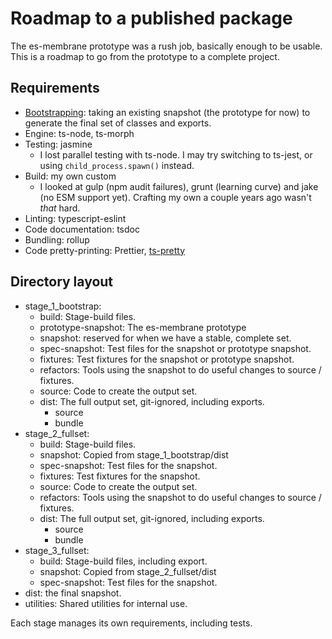 # Roadmap to a published package

The es-membrane prototype was a rush job, basically enough to be usable.  This is a roadmap to go from the prototype to a complete project.

## Requirements

- [Bootstrapping](https://en.wikipedia.org/wiki/Bootstrapping_(compilers)): taking an existing snapshot (the prototype for now) to generate the final set of classes and exports.
- Engine: ts-node, ts-morph
- Testing: jasmine
  - I lost parallel testing with ts-node.  I may try switching to ts-jest, or using `child_process.spawn()` instead.
- Build: my own custom
  - I looked at gulp (npm audit failures), grunt (learning curve) and jake (no ESM support yet).  Crafting my own a couple years ago wasn't _that_ hard.
- Linting: typescript-eslint
- Code documentation: tsdoc
- Bundling: rollup
- Code pretty-printing: Prettier, [ts-pretty](https://www.npmjs.com/package/prettier-plugin-ts-pretty)

## Directory layout

- stage_1_bootstrap:
  - build: Stage-build files.
  - prototype-snapshot: The es-membrane prototype
  - snapshot: reserved for when we have a stable, complete set.
  - spec-snapshot: Test files for the snapshot or prototype snapshot.
  - fixtures: Test fixtures for the snapshot or prototype snapshot.
  - refactors: Tools using the snapshot to do useful changes to source / fixtures.
  - source: Code to create the output set.
  - dist: The full output set, git-ignored, including exports.
    - source
    - bundle
- stage_2_fullset:
  - build: Stage-build files.
  - snapshot: Copied from stage_1_bootstrap/dist
  - spec-snapshot: Test files for the snapshot.
  - fixtures: Test fixtures for the snapshot.
  - source: Code to create the output set.
  - refactors: Tools using the snapshot to do useful changes to source / fixtures.
  - dist: The full output set, git-ignored, including exports.
    - source
    - bundle
- stage_3_fullset:
  - build: Stage-build files, including export.
  - snapshot: Copied from stage_2_fullset/dist
  - spec-snapshot: Test files for the snapshot.
- dist: the final snapshot.
- utilities: Shared utilities for internal use.

Each stage manages its own requirements, including tests.
